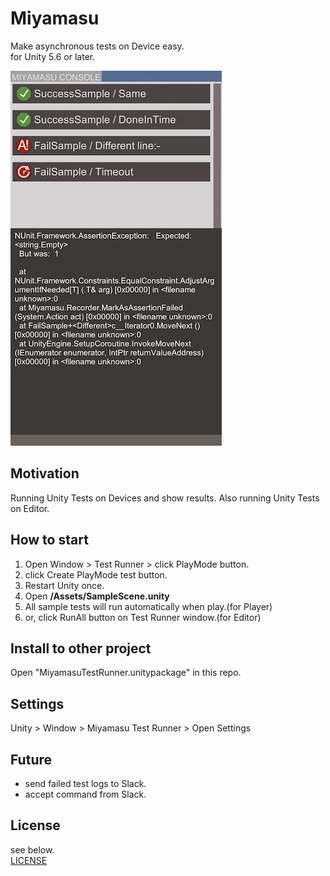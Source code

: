 # Miyamasu

Make asynchronous tests on Device easy.  
for Unity 5.6 or later.

![@iPhone](docs/@iPhone.jpg)

## Motivation
Running Unity Tests on Devices and show results.
Also running Unity Tests on Editor.



## How to start

1. Open Window > Test Runner > click PlayMode button.
1. click Create PlayMode test button.
1. Restart Unity once.
1. Open **/Assets/SampleScene.unity**
1. All sample tests will run automatically when play.(for Player)
1. or, click RunAll button on Test Runner window.(for Editor)


## Install to other project
Open "MiyamasuTestRunner.unitypackage" in this repo.


## Settings
Unity > Window > Miyamasu Test Runner > Open Settings


## Future
* send failed test logs to Slack.
* accept command from Slack.


## License
see below.  
[LICENSE](./LICENSE)

